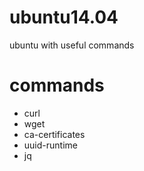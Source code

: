 # ubuntu14.04
ubuntu with useful commands

# commands

* curl
* wget
* ca-certificates
* uuid-runtime
* jq
